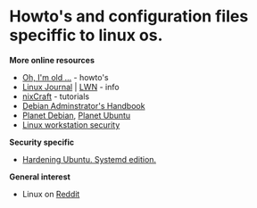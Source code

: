 # Howto's and configuration files speciffic to linux os.

**More online resources**
* [Oh, I'm old ...](https://tldp.org/) - howto's
* [Linux Journal](https://www.linuxjournal.com/) | [LWN](https://lwn.net/) - info
* [nixCraft](https://www.cyberciti.biz/) - tutorials
* [Debian Adminstrator's Handbook](https://debian-handbook.info/browse/stable/)
* [Planet Debian](https://planet.debian.org/), [Planet Ubuntu](https://planet.ubuntu.com)
* [Linux workstation security](https://github.com/lfit/itpol/blob/master/linux-workstation-security.md)

**Security specific**
* [Hardening Ubuntu. Systemd edition.](https://github.com/konstruktoid/hardening)

**General interest**
* Linux on [Reddit](https://www.reddit.com/r/linux/)


